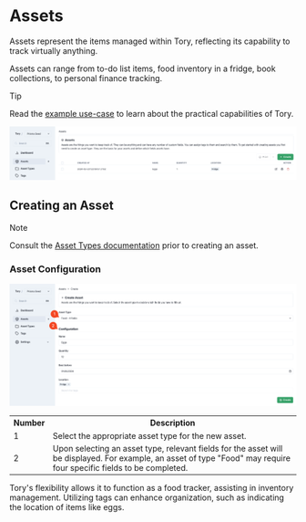 # Assets

Assets represent the items managed within Tory, reflecting its capability to track virtually anything.

Assets can range from to-do list items, food inventory in a fridge, book collections, to personal finance tracking.

> [!TIP]
> Read the [example use-case](./example-home-library.md) to learn about the practical capabilities of Tory.

<img src="./assets/asset-list.png"/>

## Creating an Asset

> [!NOTE]
> Consult the [Asset Types documentation](./asset-types.md) prior to creating an asset.

### Asset Configuration

<img src="./assets/asset-create.png"/>

<table>
  <tr>
    <th>Number</th>
    <th>Description</th>
  </tr>
  <tr>
    <td>1</td>
    <td>Select the appropriate asset type for the new asset.</td>
  </tr>
  <tr>
    <td>2</td>
    <td>Upon selecting an asset type, relevant fields for the asset will be displayed. For example, an asset of type "Food" may require four specific fields to be completed.</td>
  </tr>
</table>

Tory's flexibility allows it to function as a food tracker, assisting in inventory management. Utilizing tags can enhance organization, such as indicating the location of items like eggs.

